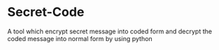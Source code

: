 # Secret-Code
A tool which encrypt secret message into coded form and decrypt the coded message into normal form by using python
